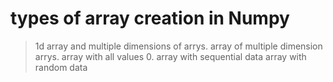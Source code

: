 # types of array creation in Numpy

> 1d array and multiple dimensions of arrys.
> array of multiple dimension arrys.
> array with all values 0.
> array with sequential data
> array with random data
